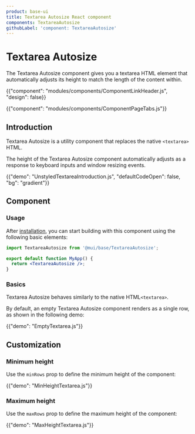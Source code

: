 ```yaml
---
product: base-ui
title: Textarea Autosize React component
components: TextareaAutosize
githubLabel: 'component: TextareaAutosize'
---
```


# Textarea Autosize

<p class="description">The Textarea Autosize component gives you a textarea HTML element that automatically adjusts its height to match the length of the content within.</p>

{{"component": "modules/components/ComponentLinkHeader.js", "design": false}}

{{"component": "modules/components/ComponentPageTabs.js"}}

## Introduction

Textarea Autosize is a utility component that replaces the native `<textarea>` HTML.

The height of the Textarea Autosize component automatically adjusts as a response to keyboard inputs and window resizing events.

{{"demo": "UnstyledTextareaIntroduction.js", "defaultCodeOpen": false, "bg": "gradient"}}

## Component

### Usage

After [installation](/base-ui/getting-started/quickstart/#installation), you can start building with this component using the following basic elements:

```jsx
import TextareaAutosize from '@mui/base/TextareaAutosize';

export default function MyApp() {
  return <TextareaAutosize />;
}
```

### Basics

Textarea Autosize behaves similarly to the native HTML`<textarea>`.

By default, an empty Textarea Autosize component renders as a single row, as shown in the following demo:

{{"demo": "EmptyTextarea.js"}}

## Customization

### Minimum height

Use the `minRows` prop to define the minimum height of the component:

{{"demo": "MinHeightTextarea.js"}}

### Maximum height

Use the `maxRows` prop to define the maximum height of the component:

{{"demo": "MaxHeightTextarea.js"}}
